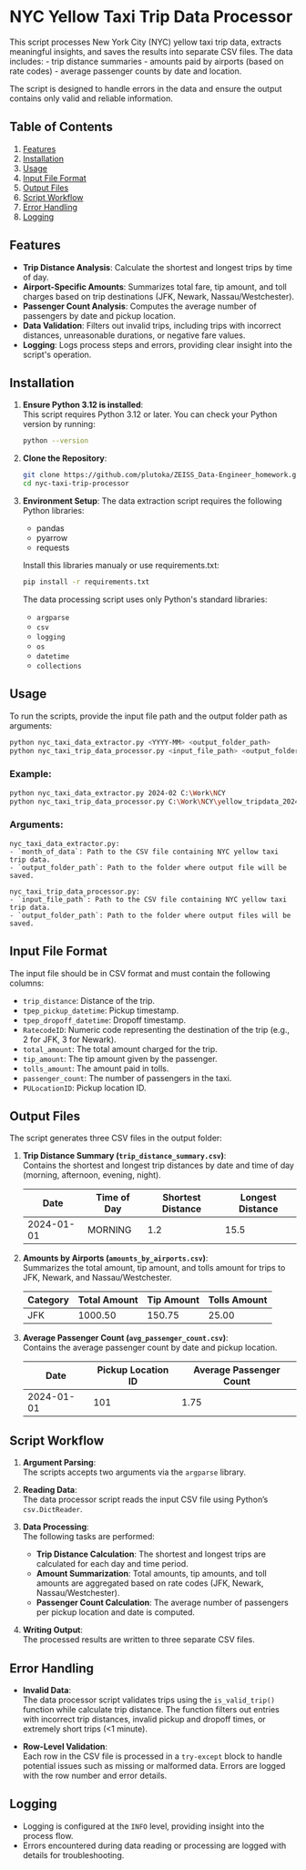 # NYC Yellow Taxi Trip Data Processor

This script processes New York City (NYC) yellow taxi trip data, extracts meaningful insights, and saves the results into separate CSV files. 
The data includes:
	- trip distance summaries
	- amounts paid by airports (based on rate codes)
	- average passenger counts by date and location. 
	
The script is designed to handle errors in the data and ensure the output contains only valid and reliable information.

## Table of Contents

1. [Features](#features)
2. [Installation](#installation)
3. [Usage](#usage)
4. [Input File Format](#input-file-format)
5. [Output Files](#output-files)
6. [Script Workflow](#script-workflow)
7. [Error Handling](#error-handling)
8. [Logging](#logging)

## Features

- **Trip Distance Analysis**: Calculate the shortest and longest trips by time of day.
- **Airport-Specific Amounts**: Summarizes total fare, tip amount, and toll charges based on trip destinations (JFK, Newark, Nassau/Westchester).
- **Passenger Count Analysis**: Computes the average number of passengers by date and pickup location.
- **Data Validation**: Filters out invalid trips, including trips with incorrect distances, unreasonable durations, or negative fare values.
- **Logging**: Logs process steps and errors, providing clear insight into the script's operation.


## Installation

1. **Ensure Python 3.12 is installed**:  
   This script requires Python 3.12 or later. You can check your Python version by running:

   ```bash
   python --version
   ```

2. **Clone the Repository**:
   ```bash
   git clone https://github.com/plutoka/ZEISS_Data-Engineer_homework.git
   cd nyc-taxi-trip-processor
   ```

3. **Environment Setup**:
	The data extraction script requires the following Python libraries:

	- pandas
	- pyarrow
	- requests
	
	Install this libraries manualy or use requirements.txt:
	
	```bash
	pip install -r requirements.txt
	```

   The data processing script uses only Python's standard libraries:
   - `argparse`
   - `csv`
   - `logging`
   - `os`
   - `datetime`
   - `collections`

## Usage

To run the scripts, provide the input file path and the output folder path as arguments:

```bash
python nyc_taxi_data_extractor.py <YYYY-MM> <output_folder_path>
python nyc_taxi_trip_data_processor.py <input_file_path> <output_folder_path>
```

### Example:

```bash
python nyc_taxi_data_extractor.py 2024-02 C:\Work\NCY
python nyc_taxi_trip_data_processor.py C:\Work\NCY\yellow_tripdata_2024-02.csv C:\Work\NCY
```

### Arguments:
	nyc_taxi_data_extractor.py:
	- `month_of_data`: Path to the CSV file containing NYC yellow taxi trip data.
	- `output_folder_path`: Path to the folder where output file will be saved.
	
	nyc_taxi_trip_data_processor.py:
	- `input_file_path`: Path to the CSV file containing NYC yellow taxi trip data.
	- `output_folder_path`: Path to the folder where output files will be saved.
	
## Input File Format

The input file should be in CSV format and must contain the following columns:
- `trip_distance`: Distance of the trip.
- `tpep_pickup_datetime`: Pickup timestamp.
- `tpep_dropoff_datetime`: Dropoff timestamp.
- `RatecodeID`: Numeric code representing the destination of the trip (e.g., 2 for JFK, 3 for Newark).
- `total_amount`: The total amount charged for the trip.
- `tip_amount`: The tip amount given by the passenger.
- `tolls_amount`: The amount paid in tolls.
- `passenger_count`: The number of passengers in the taxi.
- `PULocationID`: Pickup location ID.

## Output Files

The script generates three CSV files in the output folder:

1. **Trip Distance Summary (`trip_distance_summary.csv`)**:  
   Contains the shortest and longest trip distances by date and time of day (morning, afternoon, evening, night).

   | Date       | Time of Day | Shortest Distance | Longest Distance |
   |------------|-------------|-------------------|------------------|
   | 2024-01-01 | MORNING     | 1.2               | 15.5             |

2. **Amounts by Airports (`amounts_by_airports.csv`)**:  
   Summarizes the total amount, tip amount, and tolls amount for trips to JFK, Newark, and Nassau/Westchester.

   | Category   | Total Amount | Tip Amount | Tolls Amount |
   |------------|--------------|------------|--------------|
   | JFK        | 1000.50      | 150.75     | 25.00        |

3. **Average Passenger Count (`avg_passenger_count.csv`)**:  
   Contains the average passenger count by date and pickup location.

   | Date       | Pickup Location ID | Average Passenger Count |
   |------------|--------------------|-------------------------|
   | 2024-01-01 | 101                | 1.75                    |

## Script Workflow

1. **Argument Parsing**:  
   The scripts accepts two arguments via the `argparse` library.

2. **Reading Data**:  
   The data processor script reads the input CSV file using Python’s `csv.DictReader`.

3. **Data Processing**:  
   The following tasks are performed:
   - **Trip Distance Calculation**: The shortest and longest trips are calculated for each day and time period.
   - **Amount Summarization**: Total amounts, tip amounts, and toll amounts are aggregated based on rate codes (JFK, Newark, Nassau/Westchester).
   - **Passenger Count Calculation**: The average number of passengers per pickup location and date is computed.

4. **Writing Output**:  
   The processed results are written to three separate CSV files.

## Error Handling

- **Invalid Data**:  
  The data processor script validates trips using the `is_valid_trip()` function while calculate trip distance.
  The function filters out entries with incorrect trip distances, invalid pickup and dropoff times, or extremely short trips (<1 minute).
  
- **Row-Level Validation**:  
  Each row in the CSV file is processed in a `try-except` block to handle potential issues such as missing or malformed data. Errors are logged with the row number and error details.

## Logging

- Logging is configured at the `INFO` level, providing insight into the process flow.
- Errors encountered during data reading or processing are logged with details for troubleshooting.